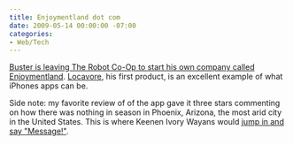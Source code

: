 ```yaml
---
title: Enjoymentland dot com
date: 2009-05-14 00:00:00 -07:00
categories:
- Web/Tech
---
```


<p><a href="http://enjoymentland.com/2009/05/14/leaving-robot-coop/">Buster is leaving The Robot Co-Op to start his own company called Enjoymentland</a>. <a href="http://bit.ly/locavoreapp">Locavore</a>, his first product, is an excellent example of what iPhones apps can be.</p>

<p>Side note: my favorite review of of the app gave it three stars commenting on how there was nothing in season in Phoenix, Arizona, the most arid city in the United States. This is where Keenen Ivory Wayans would <a href="http://www.moviewavs.com/php/sounds/?id=bst&amp;media=WAVS&amp;type=Movies&amp;movie=Dont_Be_A_Menace_To_South_Central_While_Drinking_Your_Juice_In_The_Hood&amp;quote=message.txt&amp;file=message.wav">jump in and say "Message!"</a>.</p>
